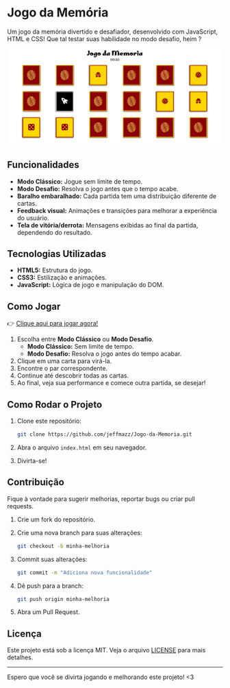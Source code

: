 # Jogo da Memória

Um jogo da memória divertido e desafiador, desenvolvido com JavaScript, HTML e CSS! Que tal testar suas habilidade no modo desafio, heim ?

![Gameplay do Jogo da Memória](jogoDaMemoria.png)

## Funcionalidades

- **Modo Clássico:** Jogue sem limite de tempo.
- **Modo Desafio:** Resolva o jogo antes que o tempo acabe.
- **Baralho embaralhado:** Cada partida tem uma distribuição diferente de cartas.
- **Feedback visual:** Animações e transições para melhorar a experiência do usuário.
- **Tela de vitória/derrota:** Mensagens exibidas ao final da partida, dependendo do resultado.

## Tecnologias Utilizadas

- **HTML5:** Estrutura do jogo.
- **CSS3:** Estilização e animações.
- **JavaScript:** Lógica de jogo e manipulação do DOM.

## Como Jogar
👉 <a href="https://jogo-da-memoria-delta-nine.vercel.app/" target="_blank">Clique aqui para jogar agora!</a>

1. Escolha entre **Modo Clássico** ou **Modo Desafio**.
   - **Modo Clássico:** Sem limite de tempo.
   - **Modo Desafio:** Resolva o jogo antes do tempo acabar.
2. Clique em uma carta para virá-la.
3. Encontre o par correspondente.
4. Continue até descobrir todas as cartas.
5. Ao final, veja sua performance e comece outra partida, se desejar!

## Como Rodar o Projeto

1. Clone este repositório:

   ```bash
   git clone https://github.com/jeffmazz/Jogo-da-Memoria.git
   ```

2. Abra o arquivo `index.html` em seu navegador.

3. Divirta-se!

## Contribuição

Fique à vontade para sugerir melhorias, reportar bugs ou criar pull requests.

1. Crie um fork do repositório.
2. Crie uma nova branch para suas alterações:

   ```bash
   git checkout -b minha-melhoria
   ```

3. Commit suas alterações:

   ```bash
   git commit -m "Adiciona nova funcionalidade"
   ```

4. Dê push para a branch:

   ```bash
   git push origin minha-melhoria
   ```

5. Abra um Pull Request.

## Licença

Este projeto está sob a licença MIT. Veja o arquivo [LICENSE](LICENSE) para mais detalhes.

---

Espero que você se divirta jogando e melhorando este projeto! <3
